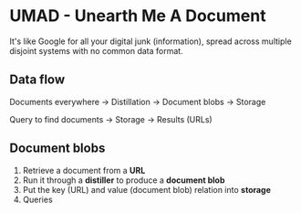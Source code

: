 UMAD - Unearth Me A Document
============================

It's like Google for all your digital junk (information), spread across multiple disjoint systems with no common data format.


Data flow
---------

Documents everywhere -> Distillation -> Document blobs -> Storage

Query to find documents -> Storage -> Results (URLs)


Document blobs
--------------

1. Retrieve a document from a **URL**
2. Run it through a **distiller** to produce a **document blob**
3. Put the key (URL) and value (document blob) relation into **storage**
4. Queries 
